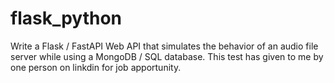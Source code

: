 # flask_python
Write a Flask / FastAPI Web API that simulates the behavior of an audio file server while using a MongoDB / SQL database.
This test has given to me by one person on linkdin for job apportunity. 
